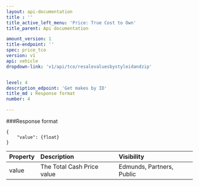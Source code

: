 ```yaml
---
layout: api-documentation
title : ''
title_active_left_menu: 'Price: True Cost to Own'
title_parent: Api documentation

amount_version: 1
title-endpoint: ''
spec: price_tco
version: v1
api: vehicle
dropdown-link: 'v1/api/tco/resalevaluesbystyleidandzip'


level: 4
description_edpoint: 'Get makes by ID'
title_md : Response format
number: 4

---
```


###Response format

	{
	    "value": {float}
	}
	
| Property      | Description                                              	| Visibility                |
|:--------------|:----------------------------------------------------------|:------------------------- |
| value         | The Total Cash Price value					           	| Edmunds, Partners, Public |
